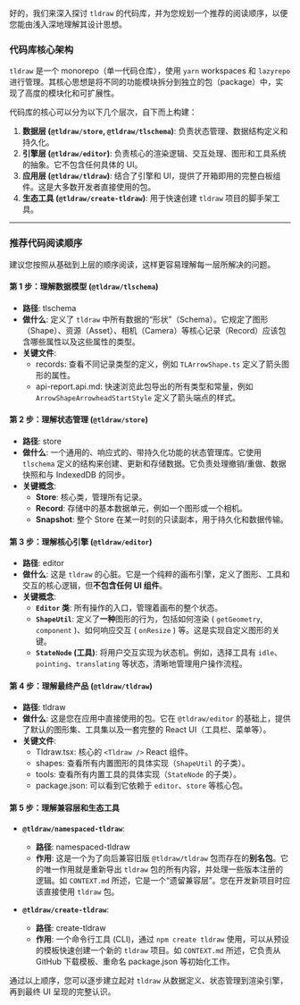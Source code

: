 好的，我们来深入探讨 `tldraw` 的代码库，并为您规划一个推荐的阅读顺序，以便您能由浅入深地理解其设计思想。

### **代码库核心架构**

`tldraw` 是一个 monorepo（单一代码仓库），使用 `yarn` workspaces 和 `lazyrepo` 进行管理。其核心思想是将不同的功能模块拆分到独立的包（package）中，实现了高度的模块化和可扩展性。

代码库的核心可以分为以下几个层次，自下而上构建：

1.  **数据层 (`@tldraw/store`, `@tldraw/tlschema`)**: 负责状态管理、数据结构定义和持久化。
2.  **引擎层 (`@tldraw/editor`)**: 负责核心的渲染逻辑、交互处理、图形和工具系统的抽象。它不包含任何具体的 UI。
3.  **应用层 (`@tldraw/tldraw`)**: 结合了引擎和 UI，提供了开箱即用的完整白板组件。这是大多数开发者直接使用的包。
4.  **生态工具 (`@tldraw/create-tldraw`)**: 用于快速创建 `tldraw` 项目的脚手架工具。

---

### **推荐代码阅读顺序**

建议您按照从基础到上层的顺序阅读，这样更容易理解每一层所解决的问题。

#### **第 1 步：理解数据模型 (`@tldraw/tlschema`)**

- **路径**: tlschema
- **做什么**: 定义了 `tldraw` 中所有数据的“形状”（Schema）。它规定了图形（Shape）、资源（Asset）、相机（Camera）等核心记录（Record）应该包含哪些属性以及这些属性的类型。
- **关键文件**:
  - records: 查看不同记录类型的定义，例如 `TLArrowShape.ts` 定义了箭头图形的属性。
  - api-report.api.md: 快速浏览此包导出的所有类型和常量，例如 `ArrowShapeArrowheadStartStyle` 定义了箭头端点的样式。

#### **第 2 步：理解状态管理 (`@tldraw/store`)**

- **路径**: store
- **做什么**: 一个通用的、响应式的、带持久化功能的状态管理库。它使用 `tlschema` 定义的结构来创建、更新和存储数据。它负责处理撤销/重做、数据快照和与 IndexedDB 的同步。
- **关键概念**:
  - **Store**: 核心类，管理所有记录。
  - **Record**: 存储中的基本数据单元，例如一个图形或一个相机。
  - **Snapshot**: 整个 Store 在某一时刻的只读副本，用于持久化和数据传输。

#### **第 3 步：理解核心引擎 (`@tldraw/editor`)**

- **路径**: editor
- **做什么**: 这是 `tldraw` 的心脏。它是一个纯粹的画布引擎，定义了图形、工具和交互的核心逻辑，但**不包含任何 UI 组件**。
- **关键概念**:
  - **`Editor` 类**: 所有操作的入口，管理着画布的整个状态。
  - **`ShapeUtil`**: 定义了**一种**图形的行为，包括如何渲染 ( `getGeometry`, `component` )、如何响应交互 ( `onResize` ) 等。这是实现自定义图形的关键。
  - **`StateNode` (工具)**: 将用户交互实现为状态机。例如，选择工具有 `idle`、`pointing`、`translating` 等状态，清晰地管理用户操作流程。

#### **第 4 步：理解最终产品 (`@tldraw/tldraw`)**

- **路径**: tldraw
- **做什么**: 这是您在应用中直接使用的包。它在 `@tldraw/editor` 的基础上，提供了默认的图形集、工具集以及一套完整的 React UI（工具栏、菜单等）。
- **关键文件**:
  - Tldraw.tsx: 核心的 `<Tldraw />` React 组件。
  - shapes: 查看所有内置图形的具体实现（`ShapeUtil` 的子类）。
  - tools: 查看所有内置工具的具体实现（`StateNode` 的子类）。
  - package.json: 可以看到它依赖于 `editor`、`store` 等核心包。

#### **第 5 步：理解兼容层和生态工具**

- **`@tldraw/namespaced-tldraw`**:

  - **路径**: namespaced-tldraw
  - **作用**: 这是一个为了向后兼容旧版 `@tldraw/tldraw` 包而存在的**别名包**。它的唯一作用就是重新导出 `tldraw` 包的所有内容，并处理一些版本注册的逻辑。如 `CONTEXT.md` 所述，它是一个“遗留兼容层”。您在开发新项目时应该直接使用 `tldraw` 包。

- **`@tldraw/create-tldraw`**:
  - **路径**: create-tldraw
  - **作用**: 一个命令行工具 (CLI)，通过 `npm create tldraw` 使用，可以从预设的模板快速创建一个新的 `tldraw` 项目。如 `CONTEXT.md` 所述，它负责从 GitHub 下载模板、重命名 package.json 等初始化工作。

通过以上顺序，您可以逐步建立起对 `tldraw` 从数据定义、状态管理到渲染引擎，再到最终 UI 呈现的完整认识。
